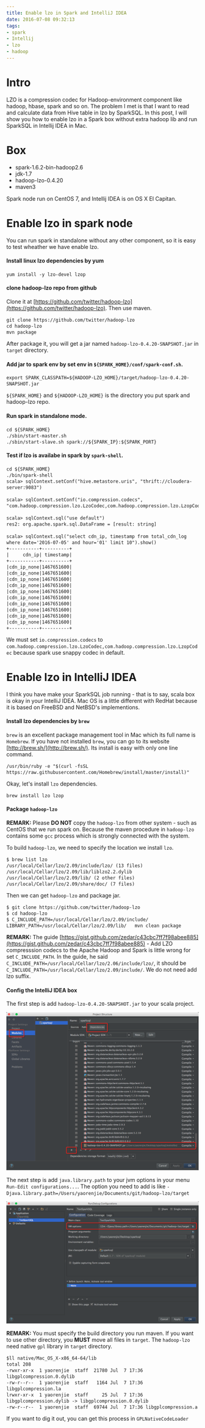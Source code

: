 ```yaml
---
title: Enable lzo in Spark and IntelliJ IDEA
date: 2016-07-08 09:32:13
tags:
- spark
- Intellij
- lzo
- hadoop
---
```


# Intro

LZO is a compression codec for Hadoop-environment component like hadoop, hbase, spark and so on. The problem I met is that I want to read and calculate data from Hive table in lzo by SparkSQL. In this post, I will show you how to enable lzo in a Spark box without extra hadoop lib and run SparkSQL in Intellij IDEA in Mac.

# Box 

* spark-1.6.2-bin-hadoop2.6
* jdk-1.7
* hadoop-lzo-0.4.20
* maven3

Spark node run on CentOS 7, and Intellij IDEA is on OS X EI Capitan.

# Enable lzo in spark node

You can run spark in standalone without any other component, so it is easy to test wheather we have enable lzo. 

#### Install linux lzo dependencies by yum

```
yum install -y lzo-devel lzop
```

#### clone hadoop-lzo repo from github

Clone it at [https://github.com/twitter/hadoop-lzo](https://github.com/twitter/hadoop-lzo). Then use maven.

``` 
git clone https://github.com/twitter/hadoop-lzo
cd hadoop-lzo
mvn package
```

After package it, you will get a jar named `hadoop-lzo-0.4.20-SNAPSHOT.jar` in `target` directory.

#### Add jar to spark env by set env in `${SPARK_HOME}/conf/spark-conf.sh`.

```
export SPARK_CLASSPATH=${HADOOP-LZO_HOME}/target/hadoop-lzo-0.4.20-SNAPSHOT.jar
```
	
`${SPARK_HOME}` and `${HADOOP-LZO_HOME}` is the directory you put spark and hadoop-lzo repo.
	
#### Run spark in standalone mode.

```
cd ${SPARK_HOME}
./sbin/start-master.sh
./sbin/start-slave.sh spark://${SPARK_IP}:${SPARK_PORT}
```
	
#### Test if lzo is availabe in spark by `spark-shell`.

```
cd ${SPARK_HOME}
./bin/spark-shell
scala> sqlContext.setConf("hive.metastore.uris", "thrift://cloudera-server:9083")

scala> sqlContext.setConf("io.compression.codecs", "com.hadoop.compression.lzo.LzoCodec,com.hadoop.compression.lzo.LzopCodec")

scala> sqlContext.sql("use default")
res2: org.apache.spark.sql.DataFrame = [result: string]

scala> sqlContext.sql("select cdn_ip, timestamp from total_cdn_log where date='2016-07-05' and hour='01' limit 10").show()
+-----------+----------+
|     cdn_ip| timestamp|
+-----------+----------+
|cdn_ip_none|1467651600|
|cdn_ip_none|1467651600|
|cdn_ip_none|1467651600|
|cdn_ip_none|1467651600|
|cdn_ip_none|1467651600|
|cdn_ip_none|1467651600|
|cdn_ip_none|1467651600|
|cdn_ip_none|1467651600|
|cdn_ip_none|1467651600|
|cdn_ip_none|1467651600|
+-----------+----------+
```
	
We must set `io.compression.codecs` to `com.hadoop.compression.lzo.LzoCodec,com.hadoop.compression.lzo.LzopCodec` because spark use snappy codec in default.
	
# Enable lzo in IntelliJ IDEA

I think you have make your SparkSQL job running - that is to say, scala box is okay in your IntelliJ IDEA. Mac OS is a little different with RedHat because it is based on FreeBSD and NetBSD's implementions.

#### Install lzo dependencies by `brew`
	
`brew` is an excellent package management tool in Mac which its full name is `Homebrew`. If you have not installed `brew`, you can go to its website [http://brew.sh/](http://brew.sh/). Its install is easy with only one line command.

```
/usr/bin/ruby -e "$(curl -fsSL https://raw.githubusercontent.com/Homebrew/install/master/install)"
```

Okay, let's install `lzo` dependencies.

```
brew install lzo lzop
```

#### Package `hadoop-lzo`

**REMARK:** Please **DO NOT** copy the `hadoop-lzo` from other system - such as CentOS that we run spark on. Because the maven procedure in `hadoop-lzo` contains some `gcc` process which is strongly connected with the system.

To build `hadoop-lzo`, we need to specify the location we install `lzo`. 

```
$ brew list lzo
/usr/local/Cellar/lzo/2.09/include/lzo/ (13 files)
/usr/local/Cellar/lzo/2.09/lib/liblzo2.2.dylib
/usr/local/Cellar/lzo/2.09/lib/ (2 other files)
/usr/local/Cellar/lzo/2.09/share/doc/ (7 files)
```

Then we can get `hadoop-lzo` and package jar.

```
$ git clone https://github.com/twitter/hadoop-lzo
$ cd hadoop-lzo
$ C_INCLUDE_PATH=/usr/local/Cellar/lzo/2.09/include/ LIBRARY_PATH=/usr/local/Cellar/lzo/2.09/lib/   mvn clean package
```
**REMARK:** The guide [https://gist.github.com/zedar/c43cbc7ff7f98abee885](https://gist.github.com/zedar/c43cbc7ff7f98abee885) - Add LZO compresssion codecs to the Apache Hadoop and Spark is little wrong for set `C_INCLUDE_PATH`. In the guide, he said 
`C_INCLUDE_PATH=/usr/local/Cellar/lzo/2.06/include/lzo/`, it should be `C_INCLUDE_PATH=/usr/local/Cellar/lzo/2.09/include/`. We do not need add lzo suffix.

#### Config the IntelliJ IDEA box

The first step is add `hadoop-lzo-0.4.20-SNAPSHOT.jar` to your scala project.

![Alt text](/images/idea_lzo_add_jar.png)

The next step is add `java.library.path` to your jvm options in your menu `Run-Edit configurations...`. The option you need to add is like `-Djava.library.path=/Users/yaorenjie/Documents/git/hadoop-lzo/target`

![Alt text](/images/idea_lzo_add_jvm.png)

**REMARK:** You must specify the build directory you run maven. If you want to use other directory, you **MUST** move all files in `target`. The `hadoop-lzo` need native `gpl` library in `target` directory.

```
$ll native/Mac_OS_X-x86_64-64/lib
total 208
-rwxr-xr-x  1 yaorenjie  staff  21780 Jul  7 17:36 libgplcompression.0.dylib
-rw-r--r--  1 yaorenjie  staff   1164 Jul  7 17:36 libgplcompression.la
lrwxr-xr-x  1 yaorenjie  staff     25 Jul  7 17:36 libgplcompression.dylib -> libgplcompression.0.dylib
-rw-r--r--  1 yaorenjie  staff  69744 Jul  7 17:36 libgplcompression.a
```
If you want to dig it out, you can get this process in `GPLNativeCodeLoader`